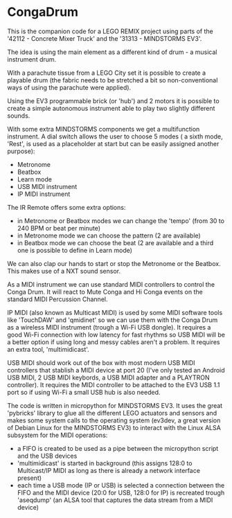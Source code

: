 # CongaDrum

This is the companion code for a LEGO REMIX project using parts of the '42112 - Concrete Mixer Truck'
and the '31313 - MINDSTORMS EV3'.

The idea is using the main element as a different kind of drum - a musical instrument drum.

With a parachute tissue from a LEGO City set it is possible to create a playable drum (the fabric needs
to be stretched a bit so non-conventional ways of using the parachute were applied).

Using the EV3 programmable brick (or 'hub') and 2 motors it is possible to create a simple autonomous
instrument able to play two slightly different sounds.

With some extra MINDSTORMS components we get a multifunction instrument. A dial switch allows the user
to choose 5 modes ( a sixth mode, 'Rest', is used as a placeholder at start but can be easily assigned
another purpose):
- Metronome
- Beatbox
- Learn mode
- USB MIDI instrument
- IP MIDI instrument

The IR Remote offers some extra options:
- in Metronome or Beatbox modes we can change the 'tempo' (from 30 to 240 BPM or beat per minute)
- in Metronome mode we can choose the pattern (2 are available)
- in Beatbox mode we can choose the beat (2 are available and a third one is possible to define 
in Learn mode)

We can also clap our hands to start or stop the Metronome or the Beatbox. This makes use of a NXT
sound sensor.

As a MIDI instrument we can use standard MIDI controllers to control the Conga Drum. It will react
to Mute Conga and Hi Conga events on the standard MIDI Percussion Channel.

IP MIDI (also known as Multicast MIDI) is used by some MIDI software tools like 'TouchDAW' and
'qmidinet' so we can use them with the Conga Drum as a wireless MIDI instrument (trough a Wi-Fi
USB dongle). It requires a good Wi-Fi connection with low latency for fast rhythms so USB MIDI
will be a better option if using long and messy cables aren't a problem.
It requires an extra tool, 'multimidicast'.

USB MIDI should work out of the box with most modern USB MIDI controllers that stablish a MIDI
device at port 20 (I've only tested an Android USB MIDI, 2 USB MIDI keybords, a USB MIDI
adapter and a PLAYTRON controller). It requires the MIDI controller to be attached to the EV3
USB 1.1 port so if using Wi-Fi a small USB hub is also needed.

The code is written in micropython for MINDSTORMS EV3. It uses the great 'pybricks' library to
glue all the different LEGO actuators and sensors and makes some system calls to the operating
system (ev3dev, a great version of Debian Linux for the MINDSTORMS EV3) to interact with the
Linux ALSA subsystem for the MIDI operations:
- a FIFO is created to be used as a pipe between the micropython script and the USB devices
- 'multimidicast' is started in background (this assigns 128:0 to Multicast/IP MIDI as long
as there is already a network interface present)
- each time a USB mode (IP or USB) is selected a connection between the FIFO and the MIDI device
(20:0 for USB, 128:0 for IP) is recreated trough 'aseqdump' (an ALSA tool that captures 
the data stream from a MIDI device)
